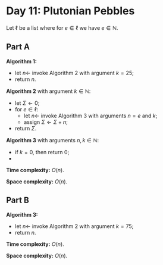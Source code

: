 <!-- day11.md -->
<!-- Copyright (c) 2024-2025 Ishan Pranav -->
<!-- Licensed under the MIT license. -->

<!-- Plutonian Pebbles -->

# Day 11: Plutonian Pebbles

Let $\ell$ be a list where for $e\in\ell$ we have $e\in\mathbb{N}$.

## Part A

**Algorithm 1:**

* let $n\leftarrow$ invoke Algorithm 2 with argument $k=25$;
* return $n$.

**Algorithm 2** with argument $k\in\mathbb{N}$:

* let $\Sigma\leftarrow 0$;
* for $e\in\ell$:
  * let $n\leftarrow$ invoke Algorithm 3 with arguments $n=e$ and $k$;
  * assign $\Sigma\leftarrow\Sigma+n$;
* return $\Sigma$.

**Algorithm 3** with arguments $n,k\in\mathbb{N}$:

* if $k=0$, then return $0$;
* 

**Time complexity:** $O(n)$.

**Space complexity:** $O(n)$.

## Part B

**Algorithm 3:**

* let $n\leftarrow$ invoke Algorithm 2 with argument $k=75$;
* return $n$.

**Time complexity:** $O(n)$.

**Space complexity:** $O(n)$.
